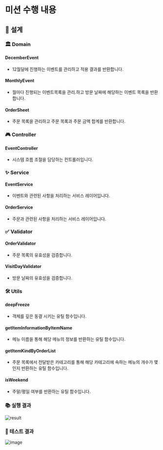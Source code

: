 # 미션 수행 내용

## 🚀 설계

### 🏛️ Domain

#### DecemberEvent

- 12월달에 진행하는 이벤트를 관리하고 적용 결과를 반환합니다.

#### MonthlyEvent

- 월마다 진행되는 이벤트목록을 관리.하고 방문 날짜에 해당하는 이벤트 목록을 반환합니다.

#### OrderSheet

- 주문 목록을 관리하고 주문 목록과 주문 금액 합계를 반환합니다.

### 🎮 Controller

#### EventController

- 시스템 흐름 조절을 담당하는 컨트롤러입니다.

### ✨ Service

#### EventService

- 이벤트와 관련된 사항을 처리하는 서비스 레이어입니다.

#### OrderService

- 주문과 관련된 사항을 처리하는 서비스 레이어입니다.

### ✅ Validator

#### OrderValidator

- 주문 목록의 유효성을 검증합니다.

#### VisitDayValidator

- 방문 날짜의 유효성을 검증합니다.

### 🛠️ Utils

#### deepFreeze

- 객체를 깊은 동결 시키는 유틸 함수입니다.

#### getItemInformationByItemName

- 메뉴 이름을 통해 해당 메뉴의 정보를 반환하는 유틸 함수입니다.

#### getItemKindByOrderList

- 주문 목록에서 전달받은 카테고리를 통해 해당 카테고리에 속하는 메뉴의 개수가 몇인지 반환하는 유틸 함수입니다.

#### isWeekend

- 주말/평일 여부를 반환하는 유틸 함수입니다.

### 📚 실행 결과

![result](https://github.com/woowacourse-precourse/javascript-lotto-6/assets/53262430/22b8b1b4-ffd1-4ecc-83a5-eb2446411257)

### 🧪 테스트 결과

![image](https://github.com/woowacourse-precourse/javascript-lotto-6/assets/53262430/4ebf6f5c-5485-4953-8c16-0a68c0477ddf)
